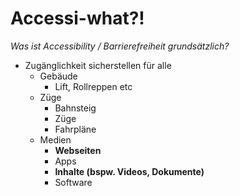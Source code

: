 # Accessi-what?!

*Was ist Accessibility / Barrierefreiheit grundsätzlich?*

- Zugänglichkeit sicherstellen für alle
	- Gebäude
		- Lift, Rollreppen etc
	- Züge
		- Bahnsteig
		- Züge
		- Fahrpläne
	- Medien
		- **Webseiten**
		- Apps
		- **Inhalte (bspw. Videos, Dokumente)**
		- Software
